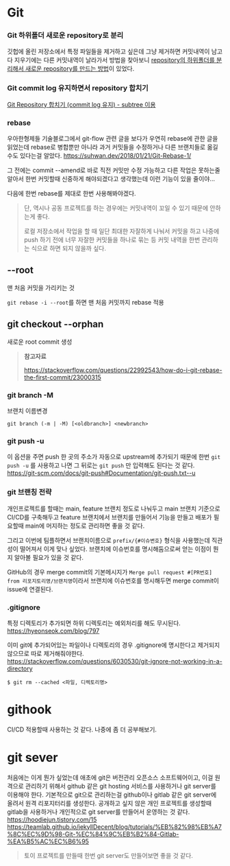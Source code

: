 # Git



### Git 하위폴더 새로운 repository로 분리

깃헙에 올린 저장소에서 특정 파일들을 제거하고 싶은데 그냥 제거하면 커밋내역이 남고 다 지우기에는 다른 커밋내역이 날라가서 방법을 찾아보니 [repository의 하위폴더를 분리해서 새로운 repository를 만드는 방법](https://sustainable-dev.tistory.com/119)이 있었다.   



### Git commit log 유지하면서 repository 합치기

[Git Repository 합치기 (commit log 유지) - subtree 이용](http://yeoseon.kr/git-repository-habcigi-commit-log-yuji-subtree-iyong/)



### rebase

우아한형제들 기술블로그에서 git-flow 관련 글을 보다가 우연히 rebase에 관한 글을 읽었는데 rebase로 병합뿐만 아니라 과거 커밋들을 수정하거나 다른 브랜치들로 옮길 수도 있다는걸 알았다. https://suhwan.dev/2018/01/21/Git-Rebase-1/

그 전에는 commit --amend로 바로 직전 커밋만 수정 가능하고 다른 작업은 못하는줄 알아서 한번 커밋할때 신중하게 해야되겠다고 생각했는데 이런 기능이 있을 줄이야...

다음에 한번 rebase를 제대로 한번 사용해봐야겠다.

> 단, 역시나 공동 프로젝트를 하는 경우에는 커밋내역이 꼬일 수 있기 때문에 안하는게 좋다.
>
> 로컬 저장소에서 작업을 할 때 일단 최대한 자잘하게 나눠서 커밋을 하고 나중에 push 하기 전에 너무 자잘한 커밋들을 하나로 묶는 등 커밋 내역을 한번 관리하는 식으로 하면 되지 않을까 싶다.



## --root

맨 처음 커밋을 가리키는 것

`git rebase -i --root`를 하면 맨 처음 커밋까지 rebase 적용

## git checkout --orphan

새로운 root commit 생성

> **참고자료**
>
> https://stackoverflow.com/questions/22992543/how-do-i-git-rebase-the-first-commit/23000315



### git branch -M

브랜치 이름변경

```
git branch (-m | -M) [<oldbranch>] <newbranch>
```



### git push -u

이 옵션을 주면 push 한 곳의 주소가 자동으로 upstream에 추가되기 때문에 한번 `git push -u` 를 사용하고 나면 그 뒤로는 `git push` 만 입력해도 된다는 것 같다.
https://git-scm.com/docs/git-push#Documentation/git-push.txt--u



### git 브랜칭 전략

개인프로젝트를 할때는 main, feature 브랜치 정도로 나눠두고 main 브랜치 기준으로 CI/CD를 구축해두고 feature 브랜치에서 브랜치를 만들어서 기능을 만들고 배포가 필요할때 main에 머지하는 정도로 관리하면 좋을 것 같다.

그리고 이번에 팀플하면서 브랜치이름으로 `prefix/{#이슈변호}` 형식을 사용했는데 직관성이 떨어져서 이게 맞나 싶었다. 브랜치에 이슈번호를 명시해둠으로써 얻는 이점이 뭔지 알아볼 필요가 있을 것 같다.

GitHub의 경우 merge commit의 기본메시지가 `Merge pull request #[PR번호] from 리포지토리명/브랜치명`이라서 브랜치에 이슈번호를 명시해두면 merge commit이 issue에 연결된다.



### .gitignore

특정 디렉토리가 추가되면 하위 디렉토리는 예외처리를 해도 무시된다.
https://hyeonseok.com/blog/797

이미 git에 추가되어있는 파일이나 디렉토리의 경우 .gitignore에 명시한다고 제거되지 않으므로 따로 제거해줘야한다. https://stackoverflow.com/questions/6030530/git-ignore-not-working-in-a-directory

```
$ git rm --cached <파일, 디렉토리명>
```





# githook

CI/CD 적용할때 사용하는 것 같다. 나중에 좀 더 공부해보기.



# git sever

처음에는 이게 뭔가 싶었는데 애초에 git은 버전관리 오픈소스 소프트웨어이고, 이걸 원격으로 관리하기 위해서 github 같은 git hosting 서비스를 사용하거나 git server를 이용해야 한다.
기본적으로 git으로 관리하는걸 github이나 gitlab 같은 git server에 올려서 원격 리포지터리를 생성한다. 공개하고 싶지 않은 개인 프로젝트를 생성할때 gitlab을 사용하거나 개인적으로 git server를 만들어서 운영하는 것 같다.
https://hoodiejun.tistory.com/15
https://teamlab.github.io/jekyllDecent/blog/tutorials/%EB%82%98%EB%A7%8C%EC%9D%98-Git-%EC%84%9C%EB%B2%84-Gitlab-%EA%B5%AC%EC%B6%95

> 토이 프로젝트를 만들때 한번 git server도 만들어보면 좋을 것 같다.



